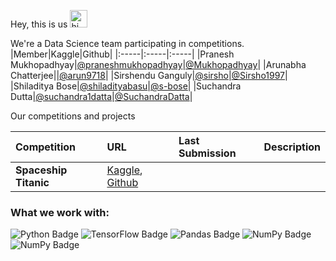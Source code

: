 Hey, this is us <img src="https://user-images.githubusercontent.com/1303154/88677602-1635ba80-d120-11ea-84d8-d263ba5fc3c0.gif" width="28px" alt="hi">

We're a Data Science team participating in competitions.
|Member|Kaggle|Github|
|:-----|:-----|:-----|
|Pranesh Mukhopadhyay|[@praneshmukhopadhyay](https://www.kaggle.com/praneshmukhopadhyay)|[@Mukhopadhyay](https://github.com/Mukhopadhyay)|
|Arunabha Chatterjee||[@arun9718](https://github.com/arun9718)|
|Sirshendu Ganguly|[@sirsho](https://www.kaggle.com/sirsho)|[@Sirsho1997](https://github.com/Sirsho1997)|
|Shiladitya Bose|[@shiladityabasu](https://www.kaggle.com/shiladityabasu)|[@s-bose](https://github.com/s-bose)|
|Suchandra Dutta|[@suchandra1datta](https://www.kaggle.com/suchandra1datta)|[@SuchandraDatta](https://github.com/SuchandraDatta)|

Our competitions and projects

|Competition|URL|Last Submission|Description|
|:----------|:--|:--------------|:----------|
|**Spaceship Titanic**|[Kaggle](https://www.kaggle.com/c/spaceship-titanic), [Github](https://github.com/team-pass-ds/Spaceship-Titanic)|||

### What we work with: 
![Python Badge](https://img.shields.io/badge/-Python-306998?style=for-the-badge&labelColor=FFD43B&logo=python&logoColor=306998) 
![TensorFlow Badge](https://img.shields.io/badge/-TensorFlow-FFA800?style=for-the-badge&labelColor=white&logo=tensorflow&logoColor=FFA800)
![Pandas Badge](https://img.shields.io/badge/-Pandas-dd1286?style=for-the-badge&labelColor=white&logo=pandas&logoColor=160762)
![NumPy Badge](https://img.shields.io/badge/-Numpy-efc53b?style=for-the-badge&labelColor=306998&logo=numpy&logoColor=efc53b)
![NumPy Badge](https://img.shields.io/badge/-Scipy-0b53a4?style=for-the-badge&labelColor=white&logo=scipy&logoColor=04449c)


